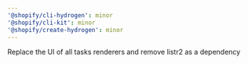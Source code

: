 ```yaml
---
'@shopify/cli-hydrogen': minor
'@shopify/cli-kit': minor
'@shopify/create-hydrogen': minor
---
```


Replace the UI of all tasks renderers and remove listr2 as a dependency
